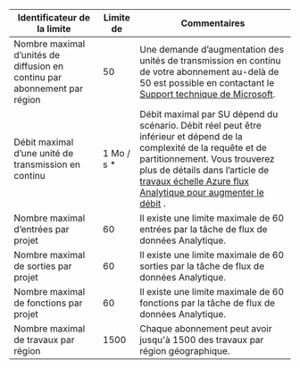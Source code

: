 <properties 
   pageTitle="Table de limites de flux Analytique"
   description="Décrit les limites du système et la taille recommandée pour les connexions et les composants de flux de données Analytique."
   services="stream-analytics"
   documentationCenter="NA"
   authors="jeffstokes72"
   manager="paulettm"
   editor="cgronlun" />
<tags 
   ms.service="stream-analytics"
   ms.devlang="NA"
   ms.topic="article"
   ms.tgt_pltfrm="NA"
   ms.workload="big-data"
   ms.date="07/25/2016"
   ms.author="jeffstok" />

| Identificateur de la limite | Limite de       | Commentaires |
|----------------- | ------------|--------- |
| Nombre maximal d’unités de diffusion en continu par abonnement par région | 50 | Une demande d’augmentation des unités de transmission en continu de votre abonnement au-delà de 50 est possible en contactant le [Support technique de Microsoft](https://support.microsoft.com/en-us). |
| Débit maximal d’une unité de transmission en continu | 1 Mo / s * | Débit maximal par SU dépend du scénario. Débit réel peut être inférieur et dépend de la complexité de la requête et de partitionnement. Vous trouverez plus de détails dans l’article de [travaux échelle Azure flux Analytique pour augmenter le débit](../articles/stream-analytics/stream-analytics-scale-jobs.md) . |
| Nombre maximal d’entrées par projet | 60 | Il existe une limite maximale de 60 entrées par la tâche de flux de données Analytique. |
| Nombre maximal de sorties par projet | 60 | Il existe une limite maximale de 60 sorties par la tâche de flux de données Analytique. |
| Nombre maximal de fonctions par projet | 60 | Il existe une limite maximale de 60 fonctions par la tâche de flux de données Analytique. |
| Nombre maximal de travaux par région | 1500 | Chaque abonnement peut avoir jusqu'à 1500 des travaux par région géographique. |